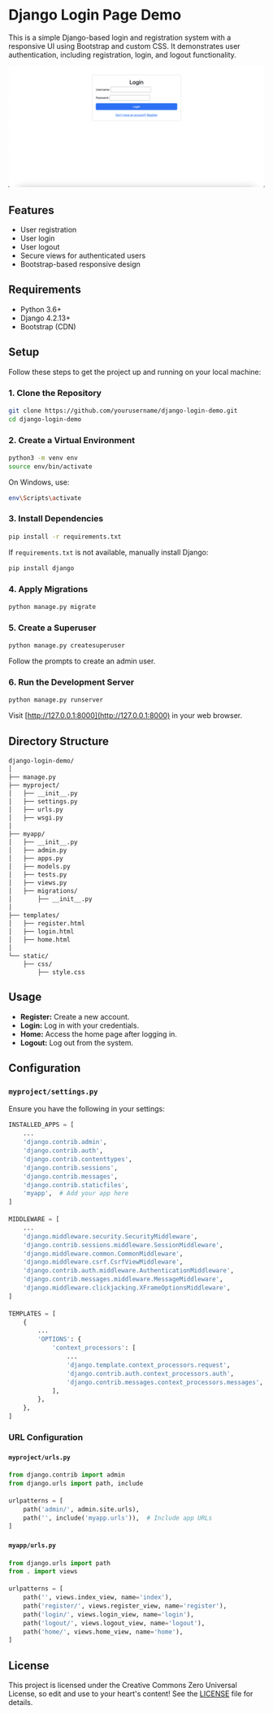 # Django Login Page Demo

This is a simple Django-based login and registration system with a responsive UI using Bootstrap and custom CSS. It demonstrates user authentication, including registration, login, and logout functionality.

![Demo Screenshot](screenshot.png)  

## Features

- User registration
- User login
- User logout
- Secure views for authenticated users
- Bootstrap-based responsive design

## Requirements

- Python 3.6+
- Django 4.2.13+
- Bootstrap (CDN)

## Setup

Follow these steps to get the project up and running on your local machine:

### 1. Clone the Repository

```bash
git clone https://github.com/yourusername/django-login-demo.git
cd django-login-demo
```

### 2. Create a Virtual Environment

```bash
python3 -m venv env
source env/bin/activate
```

On Windows, use:

```bash
env\Scripts\activate
```

### 3. Install Dependencies

```bash
pip install -r requirements.txt
```

If `requirements.txt` is not available, manually install Django:

```bash
pip install django
```

### 4. Apply Migrations

```bash
python manage.py migrate
```

### 5. Create a Superuser

```bash
python manage.py createsuperuser
```

Follow the prompts to create an admin user.

### 6. Run the Development Server

```bash
python manage.py runserver
```

Visit [http://127.0.0.1:8000](http://127.0.0.1:8000) in your web browser.

## Directory Structure

```
django-login-demo/
│
├── manage.py
├── myproject/
│   ├── __init__.py
│   ├── settings.py
│   ├── urls.py
│   ├── wsgi.py
│
├── myapp/
│   ├── __init__.py
│   ├── admin.py
│   ├── apps.py
│   ├── models.py
│   ├── tests.py
│   ├── views.py
│   ├── migrations/
│       ├── __init__.py
│
├── templates/
│   ├── register.html
│   ├── login.html
│   ├── home.html
│
└── static/
    ├── css/
        ├── style.css
```

## Usage

- **Register:** Create a new account.
- **Login:** Log in with your credentials.
- **Home:** Access the home page after logging in.
- **Logout:** Log out from the system.

## Configuration

### `myproject/settings.py`

Ensure you have the following in your settings:

```python
INSTALLED_APPS = [
    ...
    'django.contrib.admin',
    'django.contrib.auth',
    'django.contrib.contenttypes',
    'django.contrib.sessions',
    'django.contrib.messages',
    'django.contrib.staticfiles',
    'myapp',  # Add your app here
]

MIDDLEWARE = [
    ...
    'django.middleware.security.SecurityMiddleware',
    'django.contrib.sessions.middleware.SessionMiddleware',
    'django.middleware.common.CommonMiddleware',
    'django.middleware.csrf.CsrfViewMiddleware',
    'django.contrib.auth.middleware.AuthenticationMiddleware',
    'django.contrib.messages.middleware.MessageMiddleware',
    'django.middleware.clickjacking.XFrameOptionsMiddleware',
]

TEMPLATES = [
    {
        ...
        'OPTIONS': {
            'context_processors': [
                ...
                'django.template.context_processors.request',
                'django.contrib.auth.context_processors.auth',
                'django.contrib.messages.context_processors.messages',
            ],
        },
    },
]
```

### URL Configuration

#### `myproject/urls.py`

```python
from django.contrib import admin
from django.urls import path, include

urlpatterns = [
    path('admin/', admin.site.urls),
    path('', include('myapp.urls')),  # Include app URLs
]
```

#### `myapp/urls.py`

```python
from django.urls import path
from . import views

urlpatterns = [
    path('', views.index_view, name='index'),
    path('register/', views.register_view, name='register'),
    path('login/', views.login_view, name='login'),
    path('logout/', views.logout_view, name='logout'),
    path('home/', views.home_view, name='home'),
]
```

## License

This project is licensed under the Creative Commons Zero Universal License, so edit and use to your heart's content! See the [LICENSE](LICENSE) file for details.
